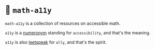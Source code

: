 # 🤝 `math-a11y`

`math-a11y` is a collection of resources on accessible math.

`a11y` is a [numeronym][numeronym-url] standing for `accessibility`, and that's the meaning.

`a11y` is also [leetspeak][leet-url] for `ally`, and that's the spirit.

[numeronym-url]: https://en.wikipedia.org/wiki/Numeronym
[leet-url]: https://en.wikipedia.org/wiki/Leet
